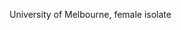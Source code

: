 [//]: # (Created by ./bin/manage_files.pl from ./species/Trichuris_suis/PRJNA208416/Trichuris_suis_PRJNA208416.summary.html on Thu Jun 11 13:46:29 2020)
University of Melbourne, female isolate
